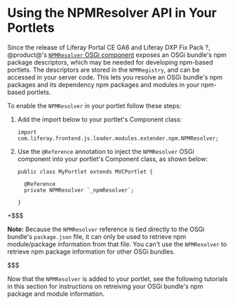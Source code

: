 # Using the NPMResolver API in Your Portlets [](id=using-the-npmresolver-api-in-your-portlets)
<!-- Need to update release version once it's known -->
Since the release of Liferay Portal CE GA6 and Liferay DXP Fix 
Pack ?, @product@'s 
[`NPMResolver` OSGi component](@app-ref@/foundation/latest/javadocs/com/liferay/frontend/js/loader/modules/extender/npm/NPMResolver.html) 
exposes an OSGi bundle's npm package descriptors, which may be needed for 
developing npm-based portlets. The descriptors are stored in the 
`NPMRegistry`, and can be accessed in your server code. This 
lets you resolve an OSGi bundle's npm packages and its dependency npm packages 
and modules in your npm-based portlets.

To enable the `NPMResolver` in your portlet follow these steps:

1.  Add the import below to your portlet's Component class:

        import com.liferay.frontend.js.loader.modules.extender.npm.NPMResolver;

2.  Use the `@Reference` annotation to inject the `NPMResolver` OSGi component
    into your portlet's Component class, as shown below:

        public class MyPortlet extends MVCPortlet {
          
          @Reference
          private NPMResolver `_npmResolver`;
          
        }

+$$$

**Note:** Because the `NPMResolver` reference is tied directly to the OSGi 
bundle's `package.json` file, it can only be used to retrieve npm 
module/package information from that file. You can't use the `NPMResolver` to 
retrieve npm package information for other OSGi bundles.

$$$
 
Now that the `NPMResolver` is added to your portlet, see the following 
tutorials in this section for instructions on retreiving your OSGi bundle's npm 
package and module information.
